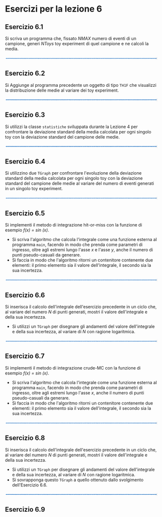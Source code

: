 # Esercizi per la lezione 6

## Esercizio 6.1

Si scriva un programma che, fissato *NMAX* numero di eventi di un campione,
generi *NToys* toy experiment di quel campione e ne calcoli la media.

![linea](../immagini/linea.png)

## Esercizio 6.2 

Si Aggiunge al programma precedente un oggetto di tipo ```TH1F```
che visualizzi la distribuzione delle medie al variare dei toy experiment.

![linea](../immagini/linea.png)

## Esercizio 6.3

Si utilizzi la classe ```statistiche``` sviluppata durante la Lezione 4
per confrontare la deviazione standard della media calcolata per ogni singolo toy
con la deviazione standard del campione delle medie.
    
![linea](../immagini/linea.png)

## Esercizio 6.4

Si utilizzino due ```TGraph``` per confrontare l'evoluzione 
della deviazione standard della media calcolata per ogni singolo toy
con la deviazione standard del campione delle medie
al variare del numero di eventi generati in un singolo toy experiment.

![linea](../immagini/linea.png)

## Esercizio 6.5

Si implementi il metodo di integrazione hit-or-miss
con la funzione di esempio *f(x) = sin (x)*.
  * Si scriva l'algoritmo che calcola l'integrale come una funzione esterna al programma ```main```,
    facendo in modo che prenda come parametri di ingresso,
    oltre agli estremi lungo l'asse *x* e l'asse *y*,
    anche il numero di punti pseudo-casuali da generare.
  * Si faccia in modo che l'algoritmo ritorni un contenitore contenente due elementi:
    il primo elemento sia il valore dell'integrale,
    il secondo sia la sua incertezza.

![linea](../immagini/linea.png)

## Esercizio 6.6

Si inserisca il calcolo dell'integrale dell'esercizio precedente in un ciclo che,
al variare del numero *N* di punti generati, mostri il valore dell'integrale
e della sua incertezza.
  * Si utilizzi un ```TGraph``` per disegnare gli andamenti del valore dell'integrale
    e della sua incertezza, al variare di *N* con ragione logaritmica.

![linea](../immagini/linea.png)

## Esercizio 6.7

Si implementi il metodo di integrazione crude-MC
con la funzione di esempio *f(x) = sin (x)*.
  * Si scriva l'algoritmo che calcola l'integrale come una funzione esterna al programma ```main```,
    facendo in modo che prenda come parametri di ingresso,
    oltre agli estremi lungo l'asse *x*,
    anche il numero di punti pseudo-casuali da generare.
  * Si faccia in modo che l'algoritmo ritorni un contenitore contenente due elementi:
    il primo elemento sia il valore dell'integrale,
    il secondo sia la sua incertezza.

![linea](../immagini/linea.png)

## Esercizio 6.8

Si inserisca il calcolo dell'integrale dell'esercizio precedente in un ciclo che,
al variare del numero *N* di punti generati, mostri il valore dell'integrale
e della sua incertezza.
  * Si utilizzi un ```TGraph``` per disegnare gli andamenti del valore dell'integrale
    e della sua incertezza, al variare di *N* con ragione logaritmica.
  * Si sovrapponga questo ```TGraph``` a quello ottenuto dallo svolgimento dell'Esercizio 6.6.


![linea](../immagini/linea.png)

## Esercizio 6.9
